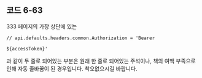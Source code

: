 ## 코드 6-63
333 페이지의 가장 상단에 있는

`// api.defaults.headers.common.Authorization = 'Bearer `

`${accessToken}'`

과 같이 두 줄로 되어있는 부분은 원래 한 줄로 되어있는 주석이나, 책의 여백 부족으로 인해 자동 줄바꿈이 된 경우입니다. 착오없으시길 바랍니다.
